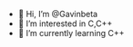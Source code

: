 - 👋 Hi, I’m @Gavinbeta
- 👀 I’m interested in C,C++
- 🌱 I’m currently learning C++

<!---
Gavinchen1213/Gavinchen1213 is a ✨ special ✨ repository because its `README.md` (this file) appears on your GitHub profile.
You can click the Preview link to take a look at your changes.
--->
